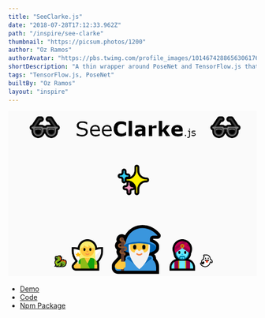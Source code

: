```yaml
---
title: "SeeClarke.js"
date: "2018-07-28T17:12:33.962Z"
path: "/inspire/see-clarke"
thumbnail: "https://picsum.photos/1200"
author: "Oz Ramos"
authorAvatar: "https://pbs.twimg.com/profile_images/1014674288656306176/Rl2YNjtL_400x400.jpg"
shortDescription: "A thin wrapper around PoseNet and TensorFlow.js that calculates head-tracked cursor positions for a variable number of users at once."
tags: "TensorFlow.js, PoseNet"
builtBy: "Oz Ramos"
layout: "inspire"
---
```


![Animation](./img/see-clarke.png)

- [Demo](https://codepen.io/labofoz/full/RBWvBp)
- [Code](https://github.com/LabOfOz/SeeClarke)
- [Npm Package](https://www.npmjs.com/package)
